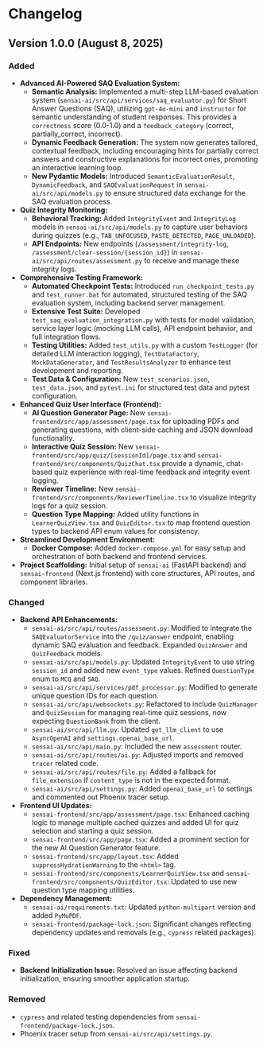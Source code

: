 # Changelog

## Version 1.0.0 (August 8, 2025)

### Added
- **Advanced AI-Powered SAQ Evaluation System:**
    - **Semantic Analysis:** Implemented a multi-step LLM-based evaluation system (`sensai-ai/src/api/services/saq_evaluator.py`) for Short Answer Questions (SAQ), utilizing `gpt-4o-mini` and `instructor` for semantic understanding of student responses. This provides a `correctness` score (0.0-1.0) and a `feedback_category` (correct, partially_correct, incorrect).
    - **Dynamic Feedback Generation:** The system now generates tailored, contextual feedback, including encouraging hints for partially correct answers and constructive explanations for incorrect ones, promoting an interactive learning loop.
    - **New Pydantic Models:** Introduced `SemanticEvaluationResult`, `DynamicFeedback`, and `SAQEvaluationRequest` in `sensai-ai/src/api/models.py` to ensure structured data exchange for the SAQ evaluation process.
- **Quiz Integrity Monitoring:**
    - **Behavioral Tracking:** Added `IntegrityEvent` and `IntegrityLog` models in `sensai-ai/src/api/models.py` to capture user behaviors during quizzes (e.g., `TAB_UNFOCUSED`, `PASTE_DETECTED`, `PAGE_UNLOADED`).
    - **API Endpoints:** New endpoints (`/assessment/integrity-log`, `/assessment/clear-session/{session_id}`) in `sensai-ai/src/api/routes/assessment.py` to receive and manage these integrity logs.
- **Comprehensive Testing Framework:**
    - **Automated Checkpoint Tests:** Introduced `run_checkpoint_tests.py` and `test_runner.bat` for automated, structured testing of the SAQ evaluation system, including backend server management.
    - **Extensive Test Suite:** Developed `test_saq_evaluation_integration.py` with tests for model validation, service layer logic (mocking LLM calls), API endpoint behavior, and full integration flows.
    - **Testing Utilities:** Added `test_utils.py` with a custom `TestLogger` (for detailed LLM interaction logging), `TestDataFactory`, `MockDataGenerator`, and `TestResultsAnalyzer` to enhance test development and reporting.
    - **Test Data & Configuration:** New `test_scenarios.json`, `test_data.json`, and `pytest.ini` for structured test data and pytest configuration.
- **Enhanced Quiz User Interface (Frontend):**
    - **AI Question Generator Page:** New `sensai-frontend/src/app/assessment/page.tsx` for uploading PDFs and generating questions, with client-side caching and JSON download functionality.
    - **Interactive Quiz Session:** New `sensai-frontend/src/app/quiz/[sessionId]/page.tsx` and `sensai-frontend/src/components/QuizChat.tsx` provide a dynamic, chat-based quiz experience with real-time feedback and integrity event logging.
    - **Reviewer Timeline:** New `sensai-frontend/src/components/ReviewerTimeline.tsx` to visualize integrity logs for a quiz session.
    - **Question Type Mapping:** Added utility functions in `LearnerQuizView.tsx` and `QuizEditor.tsx` to map frontend question types to backend API enum values for consistency.
- **Streamlined Development Environment:**
    - **Docker Compose:** Added `docker-compose.yml` for easy setup and orchestration of both backend and frontend services.
- **Project Scaffolding:** Initial setup of `sensai-ai` (FastAPI backend) and `sensai-frontend` (Next.js frontend) with core structures, API routes, and component libraries.

### Changed
- **Backend API Enhancements:**
    - `sensai-ai/src/api/routes/assessment.py`: Modified to integrate the `SAQEvaluatorService` into the `/quiz/answer` endpoint, enabling dynamic SAQ evaluation and feedback. Expanded `QuizAnswer` and `QuizFeedback` models.
    - `sensai-ai/src/api/models.py`: Updated `IntegrityEvent` to use string `session_id` and added new `event_type` values. Refined `QuestionType` enum to `MCQ` and `SAQ`.
    - `sensai-ai/src/api/services/pdf_processor.py`: Modified to generate unique question IDs for each question.
    - `sensai-ai/src/api/websockets.py`: Refactored to include `QuizManager` and `QuizSession` for managing real-time quiz sessions, now expecting `QuestionBank` from the client.
    - `sensai-ai/src/api/llm.py`: Updated `get_llm_client` to use `AsyncOpenAI` and `settings.openai_base_url`.
    - `sensai-ai/src/api/main.py`: Included the new `assessment` router.
    - `sensai-ai/src/api/routes/ai.py`: Adjusted imports and removed `tracer` related code.
    - `sensai-ai/src/api/routes/file.py`: Added a fallback for `file_extension` if `content_type` is not in the expected format.
    - `sensai-ai/src/api/settings.py`: Added `openai_base_url` to settings and commented out Phoenix tracer setup.
- **Frontend UI Updates:**
    - `sensai-frontend/src/app/assessment/page.tsx`: Enhanced caching logic to manage multiple cached quizzes and added UI for quiz selection and starting a quiz session.
    - `sensai-frontend/src/app/page.tsx`: Added a prominent section for the new AI Question Generator feature.
    - `sensai-frontend/src/app/layout.tsx`: Added `suppressHydrationWarning` to the `<html>` tag.
    - `sensai-frontend/src/components/LearnerQuizView.tsx` and `sensai-frontend/src/components/QuizEditor.tsx`: Updated to use new question type mapping utilities.
- **Dependency Management:**
    - `sensai-ai/requirements.txt`: Updated `python-multipart` version and added `PyMuPDF`.
    - `sensai-frontend/package-lock.json`: Significant changes reflecting dependency updates and removals (e.g., `cypress` related packages).

### Fixed
- **Backend Initialization Issue:** Resolved an issue affecting backend initialization, ensuring smoother application startup.

### Removed
- `cypress` and related testing dependencies from `sensai-frontend/package-lock.json`.
- Phoenix tracer setup from `sensai-ai/src/api/settings.py`.
